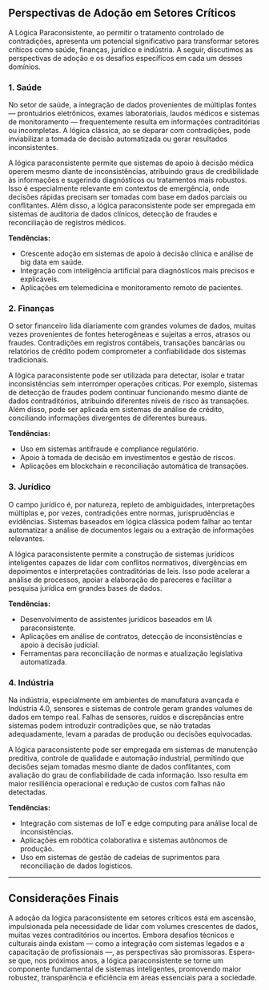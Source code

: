 
## Perspectivas de Adoção em Setores Críticos

A Lógica Paraconsistente, ao permitir o tratamento controlado de contradições, apresenta um potencial significativo para transformar setores críticos como saúde, finanças, jurídico e indústria. A seguir, discutimos as perspectivas de adoção e os desafios específicos em cada um desses domínios.

### 1. Saúde

No setor de saúde, a integração de dados provenientes de múltiplas fontes — prontuários eletrônicos, exames laboratoriais, laudos médicos e sistemas de monitoramento — frequentemente resulta em informações contraditórias ou incompletas. A lógica clássica, ao se deparar com contradições, pode inviabilizar a tomada de decisão automatizada ou gerar resultados inconsistentes.

A lógica paraconsistente permite que sistemas de apoio à decisão médica operem mesmo diante de inconsistências, atribuindo graus de credibilidade às informações e sugerindo diagnósticos ou tratamentos mais robustos. Isso é especialmente relevante em contextos de emergência, onde decisões rápidas precisam ser tomadas com base em dados parciais ou conflitantes. Além disso, a lógica paraconsistente pode ser empregada em sistemas de auditoria de dados clínicos, detecção de fraudes e reconciliação de registros médicos.

**Tendências:**  
- Crescente adoção em sistemas de apoio à decisão clínica e análise de big data em saúde.  
- Integração com inteligência artificial para diagnósticos mais precisos e explicáveis.  
- Aplicações em telemedicina e monitoramento remoto de pacientes.

### 2. Finanças

O setor financeiro lida diariamente com grandes volumes de dados, muitas vezes provenientes de fontes heterogêneas e sujeitas a erros, atrasos ou fraudes. Contradições em registros contábeis, transações bancárias ou relatórios de crédito podem comprometer a confiabilidade dos sistemas tradicionais.

A lógica paraconsistente pode ser utilizada para detectar, isolar e tratar inconsistências sem interromper operações críticas. Por exemplo, sistemas de detecção de fraudes podem continuar funcionando mesmo diante de dados contraditórios, atribuindo diferentes níveis de risco às transações. Além disso, pode ser aplicada em sistemas de análise de crédito, conciliando informações divergentes de diferentes bureaus.

**Tendências:**  
- Uso em sistemas antifraude e compliance regulatório.  
- Apoio à tomada de decisão em investimentos e gestão de riscos.  
- Aplicações em blockchain e reconciliação automática de transações.

### 3. Jurídico

O campo jurídico é, por natureza, repleto de ambiguidades, interpretações múltiplas e, por vezes, contradições entre normas, jurisprudências e evidências. Sistemas baseados em lógica clássica podem falhar ao tentar automatizar a análise de documentos legais ou a extração de informações relevantes.

A lógica paraconsistente permite a construção de sistemas jurídicos inteligentes capazes de lidar com conflitos normativos, divergências em depoimentos e interpretações contraditórias de leis. Isso pode acelerar a análise de processos, apoiar a elaboração de pareceres e facilitar a pesquisa jurídica em grandes bases de dados.

**Tendências:**  
- Desenvolvimento de assistentes jurídicos baseados em IA paraconsistente.  
- Aplicações em análise de contratos, detecção de inconsistências e apoio à decisão judicial.  
- Ferramentas para reconciliação de normas e atualização legislativa automatizada.

### 4. Indústria

Na indústria, especialmente em ambientes de manufatura avançada e Indústria 4.0, sensores e sistemas de controle geram grandes volumes de dados em tempo real. Falhas de sensores, ruídos e discrepâncias entre sistemas podem introduzir contradições que, se não tratadas adequadamente, levam a paradas de produção ou decisões equivocadas.

A lógica paraconsistente pode ser empregada em sistemas de manutenção preditiva, controle de qualidade e automação industrial, permitindo que decisões sejam tomadas mesmo diante de dados conflitantes, com avaliação do grau de confiabilidade de cada informação. Isso resulta em maior resiliência operacional e redução de custos com falhas não detectadas.

**Tendências:**  
- Integração com sistemas de IoT e edge computing para análise local de inconsistências.  
- Aplicações em robótica colaborativa e sistemas autônomos de produção.  
- Uso em sistemas de gestão de cadeias de suprimentos para reconciliação de dados logísticos.

---

## Considerações Finais

A adoção da lógica paraconsistente em setores críticos está em ascensão, impulsionada pela necessidade de lidar com volumes crescentes de dados, muitas vezes contraditórios ou incertos. Embora desafios técnicos e culturais ainda existam — como a integração com sistemas legados e a capacitação de profissionais —, as perspectivas são promissoras. Espera-se que, nos próximos anos, a lógica paraconsistente se torne um componente fundamental de sistemas inteligentes, promovendo maior robustez, transparência e eficiência em áreas essenciais para a sociedade.
```

